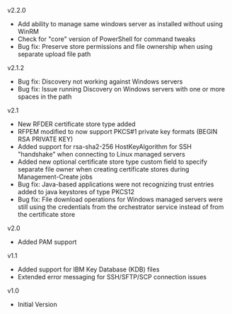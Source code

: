 v2.2.0
- Add ability to manage same windows server as installed without using WinRM
- Check for "core" version of PowerShell for command tweaks
- Bug fix: Preserve store permissions and file ownership when using separate upload file path

v2.1.2
- Bug fix: Discovery not working against Windows servers
- Bug fix: Issue running Discovery on Windows servers with one or more spaces in the path

v2.1
- New RFDER certificate store type added
- RFPEM modified to now support PKCS#1 private key formats (BEGIN RSA PRIVATE KEY)
- Added support for rsa-sha2-256 HostKeyAlgorithm for SSH "handshake" when connecting to Linux managed servers
- Added new optional certificate store type custom field to specify separate file owner when creating certificate stores during Management-Create jobs
- Bug fix: Java-based applications were not recognizing trust entries added to java keystores of type PKCS12
- Bug fix: File download operations for Windows managed servers were still using the credentials from the orchestrator service instead of from the certificate store

v2.0
- Added PAM support

v1.1
- Added support for IBM Key Database (KDB) files
- Extended error messaging for SSH/SFTP/SCP connection issues

v1.0
- Initial Version
